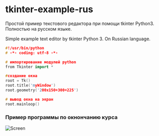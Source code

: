 # tkinter-example-rus
Простой пример текстового редактора при помощи tkinter Python3. 
Полностью на русском языке. 

Simple example text editor by tkinter Python 3. 
On Russian language.  

```cpp
#!/usr/bin/python
# -*- coding: utf-8 -*-

# импортирование модулей python
from Tkinter import *

#создание окна
root = Tk()
root.title('myWindow')
root.geometry('200x150+300+225')

# вывод окна на экран
root.mainloop()
```

### Пример программы по окнончанию курса
![Screen](./Picture/Editor.png)
